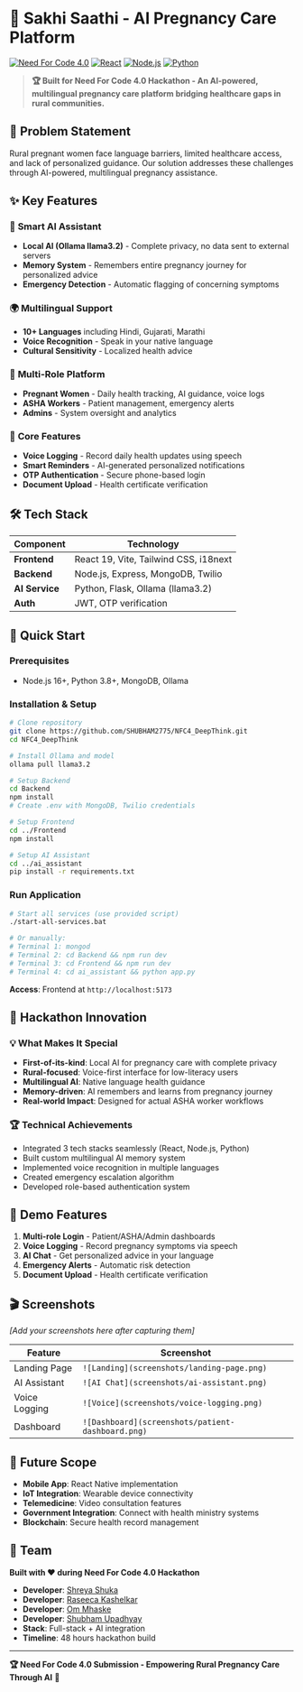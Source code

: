 # 🤱 Sakhi Saathi - AI Pregnancy Care Platform

[![Need For Code 4.0](https://img.shields.io/badge/Need%20For%20Code-4.0-orange)](https://hackathon.com)
[![React](https://img.shields.io/badge/React-19.1.0-blue)](https://reactjs.org/)
[![Node.js](https://img.shields.io/badge/Node.js-16%2B-green)](https://nodejs.org/)
[![Python](https://img.shields.io/badge/Python-3.8%2B-yellow)](https://python.org/)

> **🏆 Built for Need For Code 4.0 Hackathon - An AI-powered, multilingual pregnancy care platform bridging healthcare gaps in rural communities.**

## 🌟 Problem Statement

Rural pregnant women face language barriers, limited healthcare access, and lack of personalized guidance. Our solution addresses these challenges through AI-powered, multilingual pregnancy assistance.

## ✨ Key Features

### 🤖 **Smart AI Assistant**
- **Local AI (Ollama llama3.2)** - Complete privacy, no data sent to external servers
- **Memory System** - Remembers entire pregnancy journey for personalized advice
- **Emergency Detection** - Automatic flagging of concerning symptoms

### 🌍 **Multilingual Support** 
- **10+ Languages** including Hindi, Gujarati, Marathi
- **Voice Recognition** - Speak in your native language
- **Cultural Sensitivity** - Localized health advice

### 👥 **Multi-Role Platform**
- **Pregnant Women** - Daily health tracking, AI guidance, voice logs
- **ASHA Workers** - Patient management, emergency alerts
- **Admins** - System oversight and analytics

### 📱 **Core Features**
- **Voice Logging** - Record daily health updates using speech
- **Smart Reminders** - AI-generated personalized notifications  
- **OTP Authentication** - Secure phone-based login
- **Document Upload** - Health certificate verification

## 🛠️ Tech Stack

| Component | Technology |
|-----------|------------|
| **Frontend** | React 19, Vite, Tailwind CSS, i18next |
| **Backend** | Node.js, Express, MongoDB, Twilio |
| **AI Service** | Python, Flask, Ollama (llama3.2) |
| **Auth** | JWT, OTP verification |

## 🚀 Quick Start

### Prerequisites
- Node.js 16+, Python 3.8+, MongoDB, Ollama

### Installation & Setup
```bash
# Clone repository
git clone https://github.com/SHUBHAM2775/NFC4_DeepThink.git
cd NFC4_DeepThink

# Install Ollama and model
ollama pull llama3.2

# Setup Backend
cd Backend
npm install
# Create .env with MongoDB, Twilio credentials

# Setup Frontend  
cd ../Frontend
npm install

# Setup AI Assistant
cd ../ai_assistant
pip install -r requirements.txt
```

### Run Application
```bash
# Start all services (use provided script)
./start-all-services.bat

# Or manually:
# Terminal 1: mongod
# Terminal 2: cd Backend && npm run dev  
# Terminal 3: cd Frontend && npm run dev
# Terminal 4: cd ai_assistant && python app.py
```

**Access**: Frontend at `http://localhost:5173`

## 🎯 Hackathon Innovation

### 💡 **What Makes It Special**
- **First-of-its-kind**: Local AI for pregnancy care with complete privacy
- **Rural-focused**: Voice-first interface for low-literacy users
- **Multilingual AI**: Native language health guidance  
- **Memory-driven**: AI remembers and learns from pregnancy journey
- **Real-world Impact**: Designed for actual ASHA worker workflows

### 🏆 **Technical Achievements**
- Integrated 3 tech stacks seamlessly (React, Node.js, Python)
- Built custom multilingual AI memory system
- Implemented voice recognition in multiple languages
- Created emergency escalation algorithm
- Developed role-based authentication system

## 📱 Demo Features

1. **Multi-role Login** - Patient/ASHA/Admin dashboards
2. **Voice Logging** - Record pregnancy symptoms via speech
3. **AI Chat** - Get personalized advice in your language  
4. **Emergency Alerts** - Automatic risk detection
5. **Document Upload** - Health certificate verification

## 🎬 Screenshots

*[Add your screenshots here after capturing them]*

| Feature | Screenshot |
|---------|------------|
| Landing Page | `![Landing](screenshots/landing-page.png)` |
| AI Assistant | `![AI Chat](screenshots/ai-assistant.png)` |
| Voice Logging | `![Voice](screenshots/voice-logging.png)` |
| Dashboard | `![Dashboard](screenshots/patient-dashboard.png)` |

## 🔮 Future Scope

- **Mobile App**: React Native implementation
- **IoT Integration**: Wearable device connectivity  
- **Telemedicine**: Video consultation features
- **Government Integration**: Connect with health ministry systems
- **Blockchain**: Secure health record management

## 👥 Team

**Built with ❤️ during Need For Code 4.0 Hackathon**
- **Developer**: [Shreya Shuka](https://github.com/Shreyaa983)
- **Developer**: [Raseeca Kashelkar](https://github.com/ItsMeRaseeca)
- **Developer**: [Om Mhaske](https://github.com/om-mhaske7)
- **Developer**: [Shubham Upadhyay](https://github.com/SHUBHAM2775)
- **Stack**: Full-stack + AI integration
- **Timeline**: 48 hours hackathon build

---

**🏆 Need For Code 4.0 Submission - Empowering Rural Pregnancy Care Through AI** 🚀
